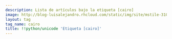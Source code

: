 ```yaml
---
description: Lista de artículos bajo la etiqueta [cairo]
image: http://blog-luisalejandro.rhcloud.com/static/img/site/mstile-310x310.png
layout: tag
tag_name: cairo
title: !!python/unicode 'Etiqueta [cairo]'
---
```

